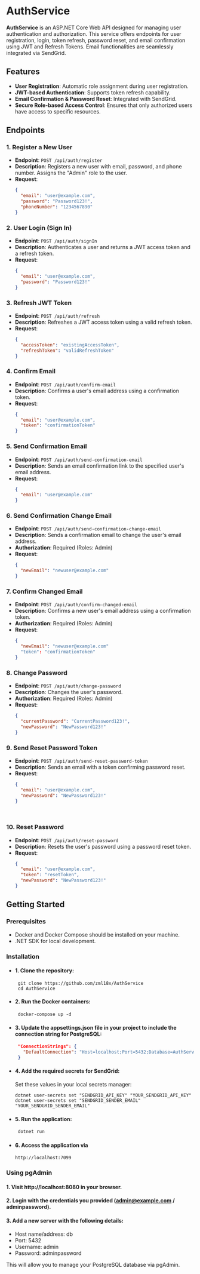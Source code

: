 # AuthService

**AuthService** is an ASP.NET Core Web API designed for managing user authentication and authorization. This service offers endpoints for user registration, login, token refresh, password reset, and email confirmation using JWT and Refresh Tokens. Email functionalities are seamlessly integrated via SendGrid.

## Features

- **User Registration**: Automatic role assignment during user registration.
- **JWT-based Authentication**: Supports token refresh capability.
- **Email Confirmation & Password Reset**: Integrated with SendGrid.
- **Secure Role-based Access Control**: Ensures that only authorized users have access to specific resources.

## Endpoints

### 1. Register a New User

- **Endpoint**: `POST /api/auth/register`
- **Description**: Registers a new user with email, password, and phone number. Assigns the "Admin" role to the user.
- **Request**:
  ```json
  {
    "email": "user@example.com",
    "password": "Password123!",
    "phoneNumber": "1234567890"
  }

  
### 2. User Login (Sign In)
- **Endpoint**: `POST /api/auth/signIn`
- **Description**: Authenticates a user and returns a JWT access token and a refresh token.
- **Request**:
  ```json
  {
    "email": "user@example.com",
    "password": "Password123!"
  }

  
### 3. Refresh JWT Token

- **Endpoint**: `POST /api/auth/refresh`
- **Description**: Refreshes a JWT access token using a valid refresh token.
- **Request**:
  ```json
  {
    "accessToken": "existingAccessToken",
    "refreshToken": "validRefreshToken"
  }

  
### 4. Confirm Email
- **Endpoint**: `POST /api/auth/confirm-email`
- **Description**: Confirms a user's email address using a confirmation token.
- **Request**:
  ```json
  {
    "email": "user@example.com",
    "token": "confirmationToken"
  }

  
### 5. Send Confirmation Email
- **Endpoint**: `POST /api/auth/send-confirmation-email`
- **Description**: Sends an email confirmation link to the specified user's email address.
- **Request**:
  ```json
  {
    "email": "user@example.com"
  }


### 6. Send Confirmation Change Email
- **Endpoint**: `POST /api/auth/send-confirmation-change-email`
- **Description**: Sends a confirmation email to change the user's email address.
- **Authorization**:  Required (Roles: Admin)
- **Request**:
  ```json
  {
    "newEmail": "newuser@example.com"
  }

  
### 7. Confirm Changed Email
- **Endpoint**: `POST /api/auth/confirm-changed-email`
- **Description**: Confirms a new user's email address using a confirmation token.
- **Authorization**:  Required (Roles: Admin)
- **Request**:
  ```json
  {
    "newEmail": "newuser@example.com"
    "token": "confirmationToken"
  }

  
### 8. Change Password
- **Endpoint**: `POST /api/auth/change-password`
- **Description**: Changes the user's password.
- **Authorization**:  Required (Roles: Admin)
- **Request**:
  ```json
  {
    "currentPassword": "CurrentPassword123!",
    "newPassword": "NewPassword123!"
  }


### 9. Send Reset Password Token
- **Endpoint**: `POST /api/auth/send-reset-password-token`
- **Description**: Sends an email with a token confirming password reset.
- **Request**:
  ```json
  {
    "email": "user@example.com",
    "newPassword": "NewPassword123!"
  }

    
### 10. Reset Password
- **Endpoint**: `POST /api/auth/reset-password`
- **Description**: Resets the user's password using a password reset token.
- **Request**:
  ```json
  {
    "email": "user@example.com",
    "token": "resetToken",
    "newPassword": "NewPassword123!"
  }
  
## Getting Started

### Prerequisites

- Docker and Docker Compose should be installed on your machine.
- .NET SDK for local development.

### Installation

- #### 1. Clone the repository:
  ```console
   git clone https://github.com/zml18x/AuthService
   cd AuthService
  ```

- #### 2. Run the Docker containers:
  ```console
   docker-compose up -d
  ```

- #### 3. Update the appsettings.json file in your project to include the connection string for PostgreSQL:
  ```json
   "ConnectionStrings": {
     "DefaultConnection": "Host=localhost;Port=5432;Database=AuthServiceDb;Username=[userNameFromDockerComposeFile];Password=[passwordFromDockerComposeFile]"
   }
  ```

- #### 4. Add the required secrets for SendGrid:

   Set these values in your local secrets manager:
     ```console
     dotnet user-secrets set "SENDGRID_API_KEY" "YOUR_SENDGRID_API_KEY"
     dotnet user-secrets set "SENDGRID_SENDER_EMAIL" "YOUR_SENDGRID_SENDER_EMAIL"
     ```

- #### 5. Run the application:
  ```bash
   dotnet run
  ```

- #### 6. Access the application via
   `http://localhost:7099`

### Using pgAdmin

#### 1. Visit http://localhost:8080 in your browser.
#### 2. Login with the credentials you provided (admin@example.com / adminpassword).
#### 3. Add a new server with the following details:
   - Host name/address: db
   - Port: 5432
   - Username: admin
   - Password: adminpassword

   This will allow you to manage your PostgreSQL database via pgAdmin.
